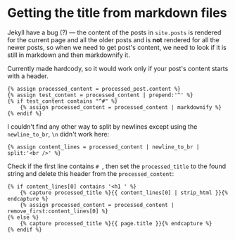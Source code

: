 # Getting the title from markdown files

Jekyll have a bug (?) — the content of the posts in `site.posts` is rendered for the current page and all the older posts and is **not** rendered for all the newer posts, so when we need to get post's content, we need to look if it is still in markdown and then markdownify it.

Currently made hardcody, so it would work only if your post's content starts with a header.

``` django
{% assign processed_content = processed_post.content %}
{% assign test_content = processed_content | prepend:'^' %}
{% if test_content contains "^#" %}
    {% assign processed_content = processed_content | markdownify %}
{% endif %}
```

I couldn't find any other way to split by newlines except using the `newline_to_br`, `\n` didn't work here:

``` django
{% assign content_lines = processed_content | newline_to_br | split:'<br />' %}
```

Check if the first line contains `# `, then set the `processed_title` to the found string and delete this header from the `processed_content`:

``` django
{% if content_lines[0] contains '<h1 ' %}
    {% capture processed_title %}{{ content_lines[0] | strip_html }}{% endcapture %}
    {% assign processed_content = processed_content | remove_first:content_lines[0] %}
{% else %}
    {% capture processed_title %}{{ page.title }}{% endcapture %}
{% endif %}
```
